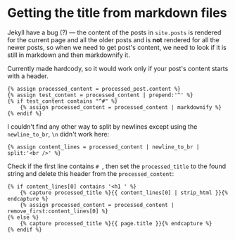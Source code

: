 # Getting the title from markdown files

Jekyll have a bug (?) — the content of the posts in `site.posts` is rendered for the current page and all the older posts and is **not** rendered for all the newer posts, so when we need to get post's content, we need to look if it is still in markdown and then markdownify it.

Currently made hardcody, so it would work only if your post's content starts with a header.

``` django
{% assign processed_content = processed_post.content %}
{% assign test_content = processed_content | prepend:'^' %}
{% if test_content contains "^#" %}
    {% assign processed_content = processed_content | markdownify %}
{% endif %}
```

I couldn't find any other way to split by newlines except using the `newline_to_br`, `\n` didn't work here:

``` django
{% assign content_lines = processed_content | newline_to_br | split:'<br />' %}
```

Check if the first line contains `# `, then set the `processed_title` to the found string and delete this header from the `processed_content`:

``` django
{% if content_lines[0] contains '<h1 ' %}
    {% capture processed_title %}{{ content_lines[0] | strip_html }}{% endcapture %}
    {% assign processed_content = processed_content | remove_first:content_lines[0] %}
{% else %}
    {% capture processed_title %}{{ page.title }}{% endcapture %}
{% endif %}
```
